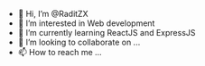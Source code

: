 - 👋 Hi, I’m @RaditZX
- 👀 I’m interested in Web development
- 🌱 I’m currently learning ReactJS and ExpressJS
- 💞️ I’m looking to collaborate on ...
- 📫 How to reach me ...

<!---
RaditZX/RaditZX is a ✨ special ✨ repository because its `README.md` (this file) appears on your GitHub profile.
You can click the Preview link to take a look at your changes.
--->
